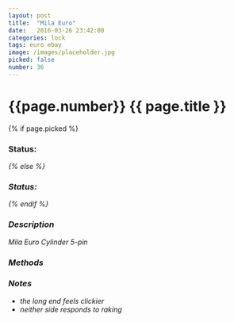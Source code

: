 ```yaml
---
layout: post
title:  "Mila Euro"
date:   2016-03-26 23:42:00
categories: lock
tags: euro ebay
image: /images/placeholder.jpg
picked: false
number: 36
---
```


# {{page.number}} {{ page.title }}

{% if page.picked %}
### Status: <i class="fa fa-unlock"/>
{% else %}
### Status: <i class="fa fa-lock"/>
{% endif %}

### Description

Mila Euro Cylinder 5-pin

### Methods

### Notes

- the long end feels clickier
- neither side responds to raking
